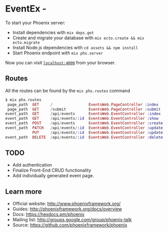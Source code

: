 # EventEx - 

To start your Phoenix server:

  * Install dependencies with `mix deps.get`
  * Create and migrate your database with `mix ecto.create && mix ecto.migrate`
  * Install Node.js dependencies with `cd assets && npm install`
  * Start Phoenix endpoint with `mix phx.server`

Now you can visit [`localhost:4000`](http://localhost:4000) from your browser.

## Routes

All the routes can be found by the `mix phx.routes` command

```elixir
$ mix phx.routes
 page_path  GET     /                EventsWeb.PageController :index
 page_path  GET     /submit          EventsWeb.PageController :submit
event_path  GET     /api/events      EventsWeb.EventController :index
event_path  GET     /api/events/:id  EventsWeb.EventController :show
event_path  POST    /api/events      EventsWeb.EventController :create
event_path  PATCH   /api/events/:id  EventsWeb.EventController :update
            PUT     /api/events/:id  EventsWeb.EventController :update
event_path  DELETE  /api/events/:id  EventsWeb.EventController :delete

```

## TODO

* Add authentication
* Finalize Front-End CRUD functionality
* Add individually generated event page. 


## Learn more

  * Official website: http://www.phoenixframework.org/
  * Guides: http://phoenixframework.org/docs/overview
  * Docs: https://hexdocs.pm/phoenix
  * Mailing list: http://groups.google.com/group/phoenix-talk
  * Source: https://github.com/phoenixframework/phoenix
